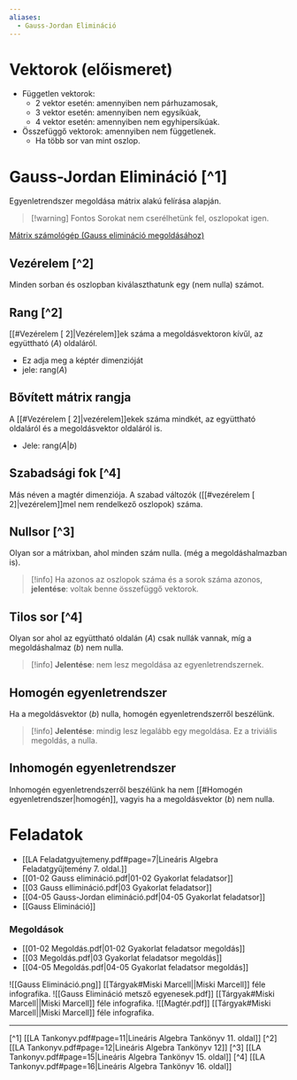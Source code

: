 ```yaml
---
aliases:
  - Gauss-Jordan Elimináció
---
```

# Vektorok (előismeret)
- Független vektorok: 
	- 2 vektor esetén: amennyiben nem párhuzamosak,
	- 3 vektor esetén: amennyiben nem egysíkúak,
	- 4 vektor esetén: amennyiben nem egyhipersíkúak.
- Összefüggő vektorok: amennyiben nem függetlenek.
	- Ha több sor van mint oszlop.
# Gauss-Jordan Elimináció [^1]
Egyenletrendszer megoldása mátrix alakú felírása alapján.
> [!warning] Fontos
> Sorokat nem cserélhetünk fel, oszlopokat igen.

[Mátrix számológép (Gauss elimináció megoldásához)](https://matrixcalc.org/slu.html)
## Vezérelem [^2]
Minden sorban és oszlopban kiválaszthatunk egy (nem nulla) számot.
## Rang [^2]
[[#Vezérelem [ 2]|Vezérelem]]ek száma a megoldásvektoron kívűl, az együttható ($A$) oldaláról.
- Ez adja meg a képtér dimenzióját
- jele: $\text{rang}(A)$
## Bővített mátrix rangja
A [[#Vezérelem [ 2]|vezérelem]]ekek száma mindkét, az együttható oldaláról és a megoldásvektor oldaláról is.
- Jele: $\text{rang}(A|b)$
## Szabadsági fok [^4]
Más néven a magtér dimenziója. A szabad változók ([[#vezérelem [ 2]|vezérelem]]mel nem rendelkező oszlopok) száma.
## Nullsor [^3]
Olyan sor a mátrixban, ahol minden szám nulla. (még a megoldáshalmazban is).
> [!info]
> Ha azonos az oszlopok száma és a sorok száma azonos,
> **jelentése**: voltak benne összefüggő vektorok.
## Tilos sor [^4]
Olyan sor ahol az együttható oldalán ($A$) csak nullák vannak, míg a megoldáshalmaz ($b$) nem nulla.
> [!info]
> **Jelentése**: nem lesz megoldása az egyenletrendszernek.
## Homogén egyenletrendszer
Ha a megoldásvektor ($b$) nulla, homogén egyenletrendszerről beszélünk.
> [!info]
> **Jelentése**: mindig lesz legalább egy megoldása. Ez a triviális megoldás, a nulla.
## Inhomogén egyenletrendszer
Inhomogén egyenletrendszerről beszélünk ha nem [[#Homogén egyenletrendszer|homogén]], vagyis ha a megoldásvektor ($b$) nem nulla.
# Feladatok
- [[LA Feladatgyujtemeny.pdf#page=7|Lineáris Algebra Feladatgyűjtemény 7. oldal.]]
- [[01-02 Gauss elimináció.pdf|01-02 Gyakorlat feladatsor]]
- [[03 Gauss ellimináció.pdf|03 Gyakorlat feladatsor]]
- [[04-05 Gauss-Jordan elimináció.pdf|04-05 Gyakorlat feladatsor]]
- [[Gauss Elimináció]]
### Megoldások
- [[01-02 Megoldás.pdf|01-02 Gyakorlat feladatsor megoldás]]
- [[03 Megoldás.pdf|03 Gyakorlat feladatsor megoldás]]
- [[04-05 Megoldás.pdf|04-05 Gyakorlat feladatsor megoldás]]

![[Gauss Elimináció.png]]
[[Tárgyak#Miski Marcell||Miski Marcell]] féle infografika.
![[Gauss Elimináció metsző egyenesek.pdf]]
[[Tárgyak#Miski Marcell||Miski Marcell]] féle infografika.
![[Magtér.pdf]]
[[Tárgyak#Miski Marcell||Miski Marcell]] féle infografika.

---

[^1] [[LA Tankonyv.pdf#page=11|Lineáris Algebra Tankönyv 11. oldal]]
[^2] [[LA Tankonyv.pdf#page=12|Lineáris Algebra Tankönyv 12]]
[^3] [[LA Tankonyv.pdf#page=15|Lineáris Algebra Tankönyv 15. oldal]]
[^4] [[LA Tankonyv.pdf#page=16|Lineáris Algebra Tankönyv 16. oldal]]

